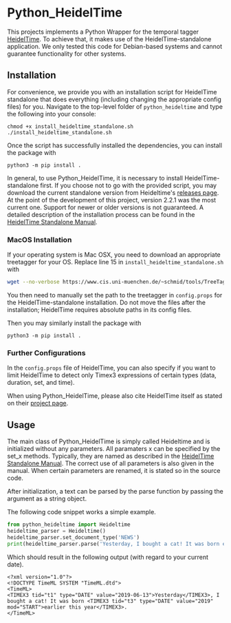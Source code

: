 # Python_HeidelTime
This projects implements a Python Wrapper for the temporal tagger [HeidelTime](https://github.com/HeidelTime/heideltime). To achieve that, it makes use of the HeidelTime-standalone application. We only tested this code for Debian-based systems and cannot guarantee functionality for other systems.


## Installation

For convenience, we provide you with an installation script for HeidelTime standalone that does everything (including changing the appropriate config files) for you. Navigate to the top-level folder of `python_heideltime` and type the following into your console:
```
chmod +x install_heideltime_standalone.sh
./install_heideltime_standalone.sh
```
Once the script has successfully installed the dependencies, you can install the package with
```
python3 -m pip install .
```


In general, to use Python_HeidelTime, it is necessary to install HeidelTime-standalone first. If you choose not to go with the provided script, you may download the current standalone version from Heideltime's [releases page](https://github.com/HeidelTime/heideltime/releases). At the point of the development of this project, version 2.2.1 was the most current one. Support for newer or older versions is not guaranteed. A detailed description of the installation process can be found in the [HeidelTime Standalone Manual](https://gate.ac.uk/gate/plugins/Tagger_GATE-Time/doc/HeidelTime-Standalone-Manual.pdf).



### MacOS Installation
If your operating system is Mac OSX, you need to download an appropriate treetagger for your OS. Replace line 15 in `install_heideltime_standalone.sh` with 
```bash
wget --no-verbose https://www.cis.uni-muenchen.de/~schmid/tools/TreeTagger/data/tree-tagger-MacOSX-3.2.3.tar.gz
```
You then need to manually set the path to the treetagger in `config.props` for the HeidelTime-standalone installation.
Do not move the files after the installation; HeidelTime requires absolute paths in its config files.

Then you may similarly install the package with 
```
python3 -m pip install .
```

### Further Configurations
In the ```config.props``` file of HeidelTime, you can also specify if you want to limit HeidelTime to detect only Timex3 expressions of certain types (data, duration, set, and time).

When using Python_HeidelTime, please also cite HeidelTime itself as stated on their [project page](https://github.com/HeidelTime/heideltime).



## Usage
The main class of Python_HeidelTime is simply called Heideltime and is initialized without any parameters.
All paramaters x can be specified by the set_x methods. Typically, they are named as described in the [HeidelTime Standalone Manual](https://gate.ac.uk/gate/plugins/Tagger_GATE-Time/doc/HeidelTime-Standalone-Manual.pdf). The correct use of all parameters is also given in the manual. When certain parameters are renamed, it is stated so in the source code.

After initialization, a text can be parsed by the parse function by passing the argument as a string object.

The following code snippet works a simple example.

```python
from python_heideltime import Heideltime
heideltime_parser = Heideltime()
heideltime_parser.set_document_type('NEWS')
print(heideltime_parser.parse('Yesterday, I bought a cat! It was born earlier this year.'))
```

Which should result in the following output (with regard to your current date).

```
<?xml version="1.0"?>
<!DOCTYPE TimeML SYSTEM "TimeML.dtd">
<TimeML>
<TIMEX3 tid="t1" type="DATE" value="2019-06-13">Yesterday</TIMEX3>, I bought a cat! It was born <TIMEX3 tid="t3" type="DATE" value="2019" mod="START">earlier this year</TIMEX3>.
</TimeML>
```